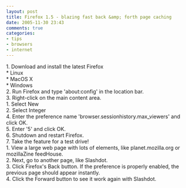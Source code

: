 ```yaml
---
layout: post
title: Firefox 1.5 - blazing fast back &amp; forth page caching
date: 2005-11-30 23:43
comments: true
categories:
- tips
- browsers
- internet
---
```

<p>1. Download and install the latest Firefox<br />
* Linux<br />
* MacOS X<br />
* Windows<br />
2. Run Firefox and type 'about:config' in the location bar.<br />
3. Right-click on the main content area.<br />
1. Select New<br />
2. Select Integer<br />
4. Enter the preference name 'browser.sessionhistory.max_viewers' and click OK.<br />
5. Enter '5' and click OK.<br />
6. Shutdown and restart Firefox.<br />
7. Take the feature for a test drive!<br />
1. View a large web page with lots of elements, like planet.mozilla.org or mozillaZine feedHouse.<br />
2. Next, go to another page, like Slashdot.<br />
3. Click Firefox's Back button. If the preference is properly enabled, the previous page should appear instantly.<br />
4. Click the Forward button to see it work again with Slashdot.
</p>
